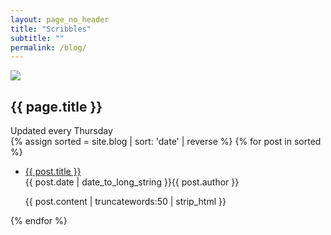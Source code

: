 ```yaml
---
layout: page_no_header
title: "Scribbles"
subtitle: ""
permalink: /blog/
---
```


<section class="container-fullwidth blog_archive_page">
	<div class="container-fullwidth blog_header_img">
		<img class="img-fluid" src="{{site.baseurl}}assets/images/backgrounds/blog_archive_letterbox.jpg" />
	</div>		
	<div class="blog_archive_title">
		<h1>{{ page.title }}</h1>
		<span class="author">Updated every Thursday</span>
	</div>
	<div>
		{% assign sorted = site.blog | sort: 'date' | reverse %}
		{% for post in sorted %}
			<ul class="blog_archive_list"> 
			    <li>
			      <span><a href="{{ post.url | absolute_url }}">{{ post.title }}</a></span>
			      <br><time datetime="{{ post.date | date_to_xmlschema }}">{{ post.date | date_to_long_string }}</time><span class="author">{{ post.author }}</span>
			      <p>{{ post.content | truncatewords:50 | strip_html }}</p>
			    </li>
			</ul>
		{% endfor %}
	</div>
</section>
